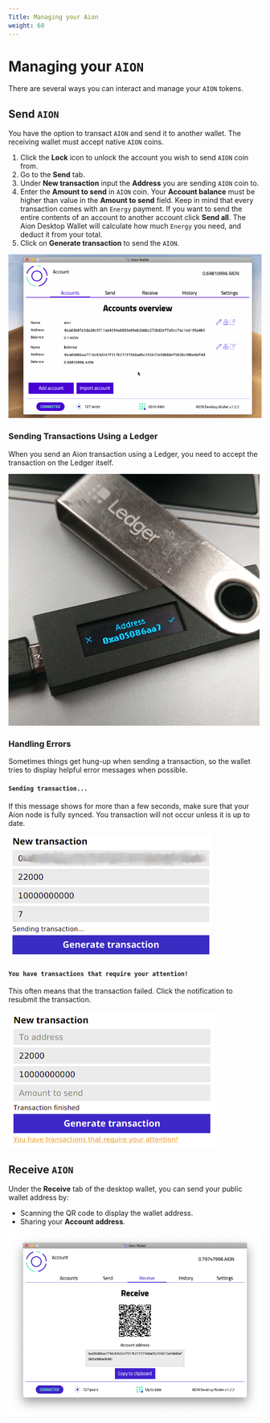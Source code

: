 ```yaml
---
Title: Managing your Aion
weight: 60
---
```


# Managing your `AION`

There are several ways you can interact and manage your `AION` tokens.

## Send `AION`

You have the option to transact `AION` and send it to another wallet. The receiving wallet must accept native `AION` coins.

1. Click the **Lock** icon to unlock the account you wish to send `AION` coin from.
2. Go to the **Send** tab.
3. Under **New transaction** input the **Address** you are sending `AION` coin to.
4. Enter the **Amount to send** in `AION` coin. Your **Account balance** must be higher than value in the **Amount to send** field. Keep in mind that every transaction comes with an `Energy` payment. If you want to send the entire contents of an account to another account click **Send all**. The Aion Desktop Wallet will calculate how much `Energy` you need, and deduct it from your total.
5. Click on **Generate transaction** to send the `AION`.

![Sending Tokens from One Account to Another](/tokens/aion-desktop-wallet/images/mac-send-tokens.gif)

### Sending Transactions Using a Ledger

When you send an Aion transaction using a Ledger, you need to accept the transaction on the Ledger itself.

![Accept transaction on Ledger](/tokens/aion-desktop-wallet/images/ledger-accept-transaction.png)

### Handling Errors

Sometimes things get hung-up when sending a transaction, so the wallet tries to display helpful error messages when possible.

#### `Sending transaction...`

If this message shows for more than a few seconds, make sure that your Aion node is fully synced. You transaction will not occur unless it is up to date.

![Node not synced error.](/tokens/aion-desktop-wallet/images/error-node-not-synced.png)

#### `You have transactions that require your attention!`

This often means that the transaction failed. Click the notification to resubmit the transaction.

![Failed to send error](/tokens/aion-desktop-wallet/images/error-failed-to-send.png)

## Receive `AION`

Under the **Receive** tab of the desktop wallet, you can send your public wallet address by:

- Scanning the QR code to display the wallet address.
- Sharing your **Account address**.

![Aion Desktop Wallet send tab](/tokens/aion-desktop-wallet/images/mac-receive-token-screen.png)
